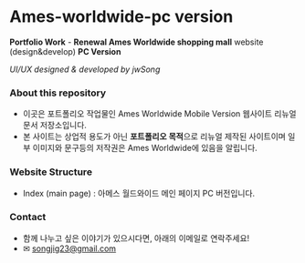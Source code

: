 # Ames-worldwide-pc version
**Portfolio Work** - **Renewal Ames Worldwide shopping mall** website (design&amp;develop) **PC Version**

*UI/UX designed & developed by jwSong*

### About this repository
- 이곳은 포트폴리오 작업물인 Ames Worldwide Mobile Version 웹사이트 리뉴얼 문서 저장소입니다.
- 본 사이트는 상업적 용도가 아닌 **포트폴리오 목적**으로 리뉴얼 제작된 사이트이며 일부 이미지와 문구등의 저작권은 Ames Worldwide에 있음을 알립니다.

### Website Structure
- Index (main page) : 아메스 월드와이드 메인 페이지 PC 버전입니다.

### Contact
- 함께 나누고 싶은 이야기가 있으시다면, 아래의 이메일로 연락주세요!
- &#9993; songjig23@gmail.com
